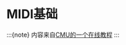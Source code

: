 # MIDI基础

:::{note}
内容来自[CMU的一个在线教程](https://www.cs.cmu.edu/~music/cmsip/readings/MIDI%20tutorial%20for%20programmers.html)
:::

